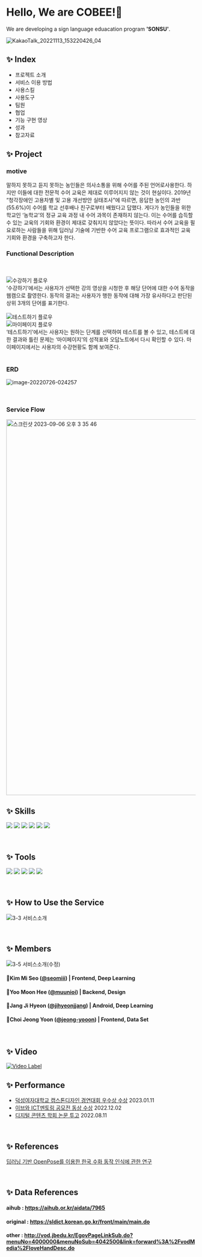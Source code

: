 <!-- ![header](https://capsule-render.vercel.app/api?type=waving&color=timeGradient&height=300&section=header&text=SONSU%20&fontSize=90) -->
# Hello, We are COBEE!👋

We are developing a sign language eduacation program **'SONSU'**.   

<!-- 공식 로고 색상과 정확한 로고 이름 모아보는 사이트 : https://simpleicons.org/ -->
<!-- <img src="https://img.shields.io/badge/이름-색상코드?style=flat&logo=로고명&logoColor=FFFFFF"/> -->   

![KakaoTalk_20221113_153220426_04](https://user-images.githubusercontent.com/86819719/212887103-2a0d7b58-a001-41c5-8dc3-d2beec6e302f.png)

<!-- ![serviceIntro](https://user-images.githubusercontent.com/86819719/212893363-8fe79dca-e154-4166-99bf-e92a0e18cb9b.png) -->

## ✨ Index
- 프로젝트 소개
- 서비스 이용 방법
- 사용스킬
- 사용도구
- 팀원
- 협업
- 기능 구현 영상
- 성과
- 참고자료

## ✨ Project
### motive
말하지 못하고 듣지 못하는 농인들은 의사소통을 위해 수어를 주된 언어로사용한다. 하지만 이들에 대한 전문적 수어 교육은 제대로 이루어지지 않는 것이 현실이다.
2019년 “청각장애인 고용차별 및 고용 개선방안 실태조사”에 따르면, 응답한 농인의 과반(55.6%)이 수어를 학교 선후배나 친구로부터 배웠다고 답했다.
게다가 농인들을 위한 학교인 ‘농학교’의 정규 교육 과정 내 수어 과목이 존재하지 않는다. 이는 수어를 습득할 수 있는 교육의 기회와 환경이 제대로 갖춰지지 않았다는 뜻이다.
따라서 수어 교육을 필요로하는 사람들을 위해 딥러닝 기술에 기반한 수어 교육 프로그램으로 효과적인 교육 기회와 환경을 구축하고자 한다.

### Functional Description
<br/> <br/> 
![수강하기 플로우](https://github.com/SONSU-2022/SONSU-2022/assets/102950984/35e60d9a-b16c-4409-8e4e-7baaa9101334)
<br/> 
‘수강하기’에서는 사용자가 선택한 강의 영상을 시청한 후 해당 단어에 대한 수어 동작을 웹캠으로 촬영한다.
동작의 결과는 사용자가 행한 동작에 대해 가장 유사하다고 판단된 상위 3개의 단어를 표기한다.
<br/> <br/> 
![테스트하기 플로우](https://github.com/SONSU-2022/SONSU-2022/assets/102950984/707c34f9-61cc-4e21-9a71-aca834ab6d49)
<br/> 
![마이페이지 플로우](https://github.com/SONSU-2022/SONSU-2022/assets/102950984/a60d8952-d498-401f-aac5-3e3c7463c44c)
<br/> 
‘테스트하기’에서는 사용자는 원하는 단계를 선택하여 테스트를 볼 수 있고,
테스트에 대한 결과와 틀린 문제는 ‘마이페이지’의 성적표와 오답노트에서 다시 확인할 수 있다. 마이페이지에서는 사용자의 수강현황도 함께 보여준다.
<br/> <br/> 

### ERD
![image-20220726-024257](https://github.com/SONSU-2022/SONSU-2022/assets/102950984/3e418539-6091-49d8-8fbb-cf8fb11c208f)

<br/>

### Service Flow
<img width="1000" alt="스크린샷 2023-09-06 오후 3 35 46" src="https://github.com/SONSU-2022/SONSU-2022/assets/102950984/011ae77a-eb04-4832-ba19-cdf2bf42e889">

<br/>

## ✨ Skills
<img src="https://img.shields.io/badge/TensorFlow-FF6F00?style=flat&logo=TensorFlow&logoColor=FFFFFF"/> <img src="https://img.shields.io/badge/Keras-D00000?style=flat&logo=Keras&logoColor=FFFFFF"/> <img src="https://img.shields.io/badge/React-61DAFB?style=flat&logo=react&logoColor=FFFFFF"/> <img src="https://img.shields.io/badge/Kotlin-7F52FF?style=flat&logo=Kotlin&logoColor=FFFFFF"/> 
<img src="https://img.shields.io/badge/Spring Boot-6DB33F?style=flat&logo=Spring Boot&logoColor=FFFFFF"/> <img src="https://img.shields.io/badge/Mysql-7F52FF?style=flat&logo=Mysql&logoColor=FFFFFF"/> 

<br/>

## ✨ Tools
<img src="https://img.shields.io/badge/Anaconda-44A833?style=flat&logo=anaconda&logoColor=FFFFFF"/> <img src="https://img.shields.io/badge/Colab-F9AB00?style=flat&logo=Google Colab&logoColor=FFFFFF"/> <img src="https://img.shields.io/badge/Visual Studio Code-007ACC?style=flat&logo=Visual Studio Code&logoColor=FFFFFF"/>
<img src="https://img.shields.io/badge/Intellij IDEA-000000?style=flat&logo=Intellij IDEA&logoColor=FFFFFF"/>
<img src="https://img.shields.io/badge/Android Studio-3DDC84?style=flat&logo=Android Studio&logoColor=FFFFFF"/>
 
 <br/>

## ✨ How to Use the Service
![3-3  서비스소개](https://github.com/SONSU-2022/SONSU-2022/assets/102950984/4dbff90b-6562-4cf1-ad5b-afed83294422)

<br/>  

## ✨ Members
![3-5 서비스소개(수정)](https://github.com/SONSU-2022/SONSU-2022/assets/102950984/0b7e0a6e-c0ca-417a-b1c3-b1dd74c32db1)
#### 🌟Kim Mi Seo (<a href="https://github.com/seomiii">@seomiii</a>) | Frontend, Deep Learning
#### 🌟Yoo Moon Hee (<a href="https://github.com/muunioi">@muunioi</a>) | Backend, Design
#### 🌟Jang Ji Hyeon (<a href="https://github.com/jihyeonjjang">@jihyeonjjang</a>) | Android, Deep Learning
#### 🌟Choi Jeong Yoon (<a href="https://github.com/jeong-yooon">@jeong-yooon</a>) | Frontend, Data Set

<!-- <br/>

## Devices
PC💻, Smart Phone📱, Smart Pad, Webcam📽️
 
<br/>     

## ✨ Contact
[![](https://img.shields.io/badge/-gmail-grey?logo=gmail)](mailto:"teamcobee@gmail.com") -->

<br/>

## ✨ Video
[![Video Label](http://img.youtube.com/vi/G2csz38fCOE/0.jpg)](https://www.youtube.com/watch?v=G2csz38fCOE)

## ✨ Performance
- [덕성여자대학교 캡스톤디자인 경연대회 우수상 수상](https://youtu.be/Npx0fNAF2hg) 2023.01.11
- [이브와 ICT멘토링 공모전 동상 수상](https://youtu.be/Ku01AV6JqrI) 2022.12.02
- [디지털 콘텐츠 학회 논문 투고](http://journal.dcs.or.kr/_PR/view/?aidx=34798&bidx=3125) 2022.08.11

<br/>  

## ✨ References
[딥러닝 기반 OpenPose를 이용한 한국 수화 동작 인식에 관한 연구](http://journal.dcs.or.kr/_PR/view/?aidx=29041&bidx=2548)

<br/>

## ✨ Data References
#### aihub : https://aihub.or.kr/aidata/7965
#### original : https://sldict.korean.go.kr/front/main/main.do
#### other : http://vod.jbedu.kr/EgovPageLinkSub.do?menuNo=4000000&menuNoSub=4042500&link=forward%3A%2FvodMedia%2FloveHandDesc.do

<!-- ![Footer](https://capsule-render.vercel.app/api?type=waving&color=timeGradient&height=200&section=footer) -->

